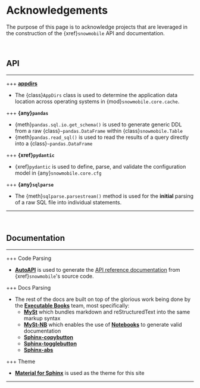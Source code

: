 # Acknowledgements

The purpose of this page is to acknowledge projects that are leveraged
in the construction of the {xref}`snowmobile` API and documentation.

<br>

<h2 class="hanging">API</h2>
<hr class="sn-blue hanging">

+++
[**appdirs**](https://pypi.org/project/appdirs/)
-   The {class}`AppDirs` class is used to determine the application data
    location across operating systems in {mod}`snowmobile.core.cache`.
    
+++
**{any}`pandas`**
-   {meth}`pandas.sql.io.get_schema()` is used to generate generic DDL 
    from a raw {class}`~pandas.DataFrame` within {class}`snowmobile.Table`
-   {meth}`pandas.read_sql()` is used to read the results of a query
    directly into a {class}`~pandas.DataFrame`
    
+++ 
**{xref}`pydantic`**
-   {xref}`pydantic` is used to define, parse, and validate the configuration
    model in {any}`snowmobile.core.cfg`
    
+++ 
**{any}`sqlparse`**
-   The {meth}`sqlparse.parsestream()` method is used for the **initial** parsing
    of a raw SQL file into individual statements.

<hr class="sn-blue">

<br>

<h2 class="hanging">Documentation</h2>
<hr class="sn-blue">

+++
Code Parsing
-   [**AutoAPI**](https://autoapi.readthedocs.io/) is used to generate the
    [API reference documentation](./autoapi/snowmobile/core/index)
    from {xref}`snowmobile`'s source code.

+++
Docs Parsing
-   The rest of the docs are built on top of the glorious work being 
    done by the [**Executable Books**](https://github.com/executablebooks)
    team, most specifically:
    -   [**MySt**](https://myst-parser.readthedocs.io/en/latest/) which bundles 
        markdown and reStructuredText into the same markup syntax
    -   [**MySt-NB**](https://myst-nb.readthedocs.io/en/latest/) which enables the use
        of [**Notebooks**](https://jupyter.org/) to generate valid documentation
    -   [**Sphinx-copybutton**](https://sphinx-copybutton.readthedocs.io/en/latest/)
    -   [**Sphinx-togglebutton**](https://github.com/executablebooks/sphinx-togglebutton)
    -   [**Sphinx-abs**](https://sphinx-tabs.readthedocs.io/en/latest/#)
    
+++
Theme
-   [**Material for Sphinx**](https://bashtage.github.io/sphinx-material/) 
    is used as the theme for this site

<hr class="sn-blue">

<br>
